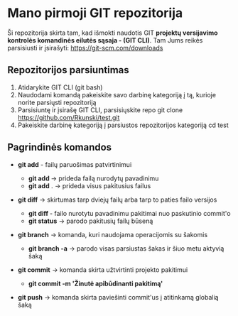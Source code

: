 
# Mano pirmoji GIT repozitorija 


Ši repozitorija skirta tam, kad išmokti naudotis GIT **projektų versijavimo kontrolės komandinės eilutės sąsaja -  (GIT CLI)**. Tam Jums reikės parsisiusti ir įsirašyti:
https://git-scm.com/downloads

## Repozitorijos parsiuntimas 
1. Atidarykite GIT CLI (git bash)
2. Naudodami komandą <cd> pakeiskite savo darbinę kategoriją į tą, kurioje norite parsiųsti repozitoriją
3. Parsisiuntę ir įsirašę GIT CLI, parsisiųskite repo
git clone https://github.com/Rkunski/test.git
4. Pakeiskite darbinę kategoriją į parsiustos repozitorijos kategoriją
cd test
## Pagrindinės komandos
 * **git add** - failų paruošimas patvirtinimui
    * **git add <failo pavadinimas>**  -> prideda failą nurodytų pavadinimu
    * **git add** . -> prideda visus pakitusius failus
    
 * **git diff** -> skirtumas tarp dviejų failų arba tarp to paties failo versijos
    * **git diff <failo pavadinimas>** - failo nurotytu pavadinimu pakitimai nuo paskutinio commit'o
    * **git status** -> parodo pakitusių failų būseną

 * **git branch** -> komanda, kuri naudojama operacijomis su šakomis
    * **git branch -a** -> parodo visas parsiustas šakas ir šiuo metu aktyvią šaką
    
 * **git commit** -> komanda skirta užtvirtinti projekto pakitimui
    * **git commit -m 'Žinutė apibūdinanti pakitimą'**
    
 * **git push** -> komanda skirta paviešinti commit'us į atitinkamą globalią šaką



